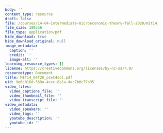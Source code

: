 ```yaml
---
body: ''
content_type: resource
draft: false
file: /courses/14-04-intermediate-microeconomic-theory-fall-2020/mit14_04f20_pset4sol.pdf
file_size: 189356
file_type: application/pdf
hide_download: true
hide_download_original: null
image_metadata:
  caption: ''
  credit: ''
  image-alt: ''
learning_resource_types: []
license: https://creativecommons.org/licenses/by-nc-sa/4.0/
resourcetype: Document
title: MIT14_04f20_pset4sol.pdf
uid: 9e0c016d-569a-4cec-8b1a-dac7b0c77b35
video_files:
  video_captions_file: ''
  video_thumbnail_file: ''
  video_transcript_file: ''
video_metadata:
  video_speakers: ''
  video_tags: ''
  youtube_description: ''
  youtube_id: ''
---
```

